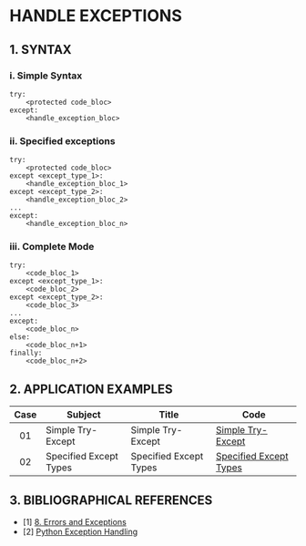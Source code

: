 # HANDLE EXCEPTIONS

## 1. SYNTAX

### i. Simple Syntax

```plaintext
try:
    <protected code_bloc>
except:
    <handle_exception_bloc>
```

### ii. Specified exceptions

```plaintext
try:
    <protected code_bloc>
except <except_type_1>:
    <handle_exception_bloc_1>
except <except_type_2>:
    <handle_exception_bloc_2>
...
except:
    <handle_exception_bloc_n>
```

### iii. Complete Mode

```plaintext
try:
    <code_bloc_1>
except <except_type_1>:
    <code_bloc_2>
except <except_type_2>:
    <code_bloc_3>
...
except:
    <code_bloc_n>
else:
    <code_bloc_n+1>
finally:
    <code_bloc_n+2>
```

## 2. APPLICATION EXAMPLES

| Case | Subject                | Title                  | Code                                                   |
|:----:|------------------------|------------------------|--------------------------------------------------------|
|  01  | Simple Try-Except      | Simple Try-Except      | [Simple Try-Except](01-simple_try_except.py)           |
|  02  | Specified Except Types | Specified Except Types | [Specified Except Types](02-specified_except_types.py) |

## 3. BIBLIOGRAPHICAL REFERENCES

- [1] [8. Errors and Exceptions](https://docs.python.org/3/tutorial/errors.html)
- [2] [Python Exception Handling](https://www.geeksforgeeks.org/python-exception-handling/)